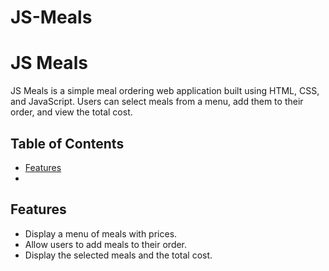 # JS-Meals
# JS Meals

JS Meals is a simple meal ordering web application built using HTML, CSS, and JavaScript. Users can select meals from a menu, add them to their order, and view the total cost.

## Table of Contents

- [Features](#features)
- 
## Features

- Display a menu of meals with prices.
- Allow users to add meals to their order.
- Display the selected meals and the total cost.

